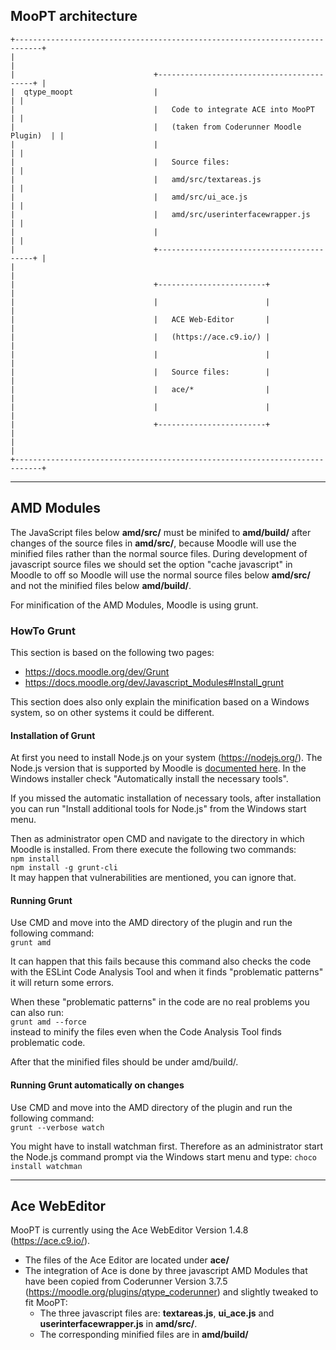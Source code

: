 ## MooPT architecture

```
+----------------------------------------------------------------------------+
|                                                                            |
|                               +------------------------------------------+ |
|  qtype_moopt                  |                                          | |
|                               |   Code to integrate ACE into MooPT       | |
|                               |   (taken from Coderunner Moodle Plugin)  | |
|                               |                                          | |
|                               |   Source files:                          | |
|                               |   amd/src/textareas.js                   | |
|                               |   amd/src/ui_ace.js                      | |
|                               |   amd/src/userinterfacewrapper.js        | |
|                               |                                          | |
|                               +------------------------------------------+ |
|                                                                            |
|                               +------------------------+                   |
|                               |                        |                   |
|                               |   ACE Web-Editor       |                   |
|                               |   (https://ace.c9.io/) |                   |
|                               |                        |                   |
|                               |   Source files:        |                   |
|                               |   ace/*                |                   |
|                               |                        |                   |
|                               +------------------------+                   |
|                                                                            |
+----------------------------------------------------------------------------+
```

----------

## AMD Modules

The JavaScript files below **amd/src/** must be minifed to **amd/build/** after changes of the source files in **amd/src/**, because Moodle will use the minified files rather than the normal source files. During development of javascript source files we should set the option "cache javascript" in Moodle to off so Moodle will use the normal source files below **amd/src/** and not the minified files below **amd/build/**.

For minification of the AMD Modules, Moodle is using grunt.


### HowTo Grunt
This section is based on the following two pages:   
 - https://docs.moodle.org/dev/Grunt  
 - https://docs.moodle.org/dev/Javascript_Modules#Install_grunt  

This section does also only explain the minification based on a Windows system, so on other systems it could be different.

#### Installation of Grunt
At first you need to install Node.js on your system (https://nodejs.org/). The Node.js version that is supported by Moodle is [documented here](https://docs.moodle.org/dev/Javascript_Modules#Install_NVM_and_Node). In the Windows installer check "Automatically install the necessary tools".

If you missed the automatic installation of necessary tools, after installation you can run "Install additional tools for Node.js" from the Windows start menu.

Then as administrator open CMD and navigate to the directory in which Moodle is installed.
From there execute the following two commands:  
```npm install```  
```npm install -g grunt-cli```  
It may happen that vulnerabilities are mentioned, you can ignore that.


#### Running Grunt

Use CMD and move into the AMD directory of the plugin and run the following command:   
```grunt amd```  

It can happen that this fails because this command also checks the code with the ESLint Code Analysis Tool and when it finds "problematic patterns" it will return some errors. 

When these "problematic patterns" in the code are no real problems you can also run:   
```grunt amd --force```   
instead to minify the files even when the Code Analysis Tool finds problematic code.

After that the minified files should be under amd/build/.

#### Running Grunt automatically on changes

Use CMD and move into the AMD directory of the plugin and run the following command:   
```grunt --verbose watch```  

You might have to install watchman first. Therefore as an administrator start the Node.js command prompt via the Windows start menu and type:
```choco install watchman```



----------

## Ace WebEditor

MooPT is currently using the Ace WebEditor Version 1.4.8 (https://ace.c9.io/).  

- The files of the Ace Editor are located under **ace/**  
- The integration of Ace is done by three javascript AMD Modules that have been copied from Coderunner Version 3.7.5 (https://moodle.org/plugins/qtype_coderunner) and slightly tweaked to fit MooPT:
  * The three javascript files are: **textareas.js**, **ui_ace.js** and **userinterfacewrapper.js** in **amd/src/**.
  * The corresponding minified files are in **amd/build/**